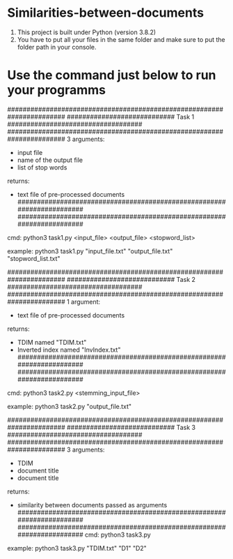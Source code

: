 # Similarities-between-documents

1. This project is built under Python (version 3.8.2)
2. You have to put all your files in the same folder and make sure to put the folder path in your console.

# Use the command just below to run your programms

#######################################################################
############################ Task 1 ###################################
#######################################################################
3 arguments:
- input file
- name of the output file
- list of stop words 

returns:
- text file of pre-processed documents
#######################################################################
#######################################################################

cmd: 
python3 task1.py <input_file> <output_file> <stopword_list>

example: 
python3 task1.py "input_file.txt" "output_file.txt" "stopword_list.txt"

#######################################################################
############################ Task 2 ###################################
#######################################################################
1 argument:
- text file of pre-processed documents

returns:
- TDIM named "TDIM.txt"
- Inverted index named "InvIndex.txt"
#######################################################################
#######################################################################

cmd:
python3 task2.py <stemming_input_file>

example: 
python3 task2.py "output_file.txt"

#######################################################################
############################ Task 3 ###################################
#######################################################################
3 arguments:
- TDIM
- document title
- document title

returns:
- similarity between documents passed as arguments 
#######################################################################
#######################################################################
cmd:
python3 task3.py <TDIM> <doc> <doc>

example:
python3 task3.py "TDIM.txt" "D1" "D2"
